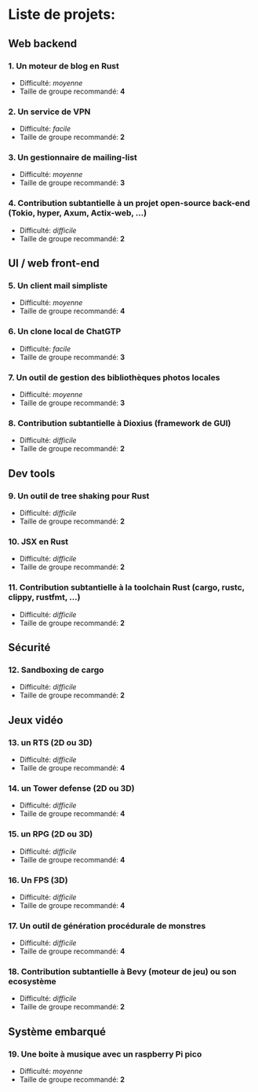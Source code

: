 
# Liste de projets:

## Web backend

### 1. Un moteur de blog en Rust

- Difficulté: _moyenne_
- Taille de groupe recommandé: **4**

### 2. Un service de VPN

- Difficulté: _facile_
- Taille de groupe recommandé: **2**

### 3. Un gestionnaire de mailing-list

- Difficulté: _moyenne_
- Taille de groupe recommandé: **3**

### 4. Contribution subtantielle à un projet open-source back-end (Tokio, hyper, Axum, Actix-web, …)

- Difficulté: _difficile_
- Taille de groupe recommandé: **2**

## UI / web front-end

### 5. Un client mail simpliste

- Difficulté: _moyenne_
- Taille de groupe recommandé: **4**

### 6. Un clone local de ChatGTP

- Difficulté: _facile_
- Taille de groupe recommandé: **3**

### 7. Un outil de gestion des bibliothèques photos locales

- Difficulté: _moyenne_
- Taille de groupe recommandé: **3**

### 8. Contribution subtantielle à Dioxius (framework de GUI)

- Difficulté: _difficile_
- Taille de groupe recommandé: **2**

## Dev tools

### 9. Un outil de tree shaking pour Rust

- Difficulté: _difficile_
- Taille de groupe recommandé: **2**

### 10. JSX en Rust

- Difficulté: _difficile_
- Taille de groupe recommandé: **2**

### 11. Contribution subtantielle à la toolchain Rust (cargo, rustc, clippy, rustfmt, …)

- Difficulté: _difficile_
- Taille de groupe recommandé: **2**

## Sécurité

### 12. Sandboxing de cargo

- Difficulté: _difficile_
- Taille de groupe recommandé: **2**

## Jeux vidéo

### 13. un RTS (2D ou 3D)

- Difficulté: _difficile_
- Taille de groupe recommandé: **4**

### 14. un Tower defense (2D ou 3D)

- Difficulté: _difficile_
- Taille de groupe recommandé: **4**

### 15. un RPG (2D ou 3D)

- Difficulté: _difficile_
- Taille de groupe recommandé: **4**

### 16. Un FPS (3D)

- Difficulté: _difficile_
- Taille de groupe recommandé: **4**

### 17. Un outil de génération procédurale de monstres

- Difficulté: _difficile_
- Taille de groupe recommandé: **4**

### 18. Contribution subtantielle à Bevy (moteur de jeu) ou son ecosystème

- Difficulté: _difficile_
- Taille de groupe recommandé: **2**

## Système embarqué

### 19. Une boite à musique avec un raspberry Pi pico
    
- Difficulté: _moyenne_
- Taille de groupe recommandé: **2**
